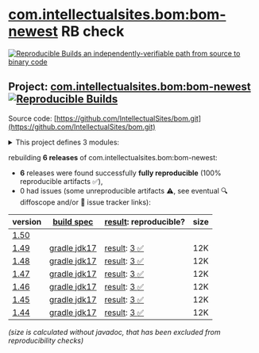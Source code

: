 [com.intellectualsites.bom:bom-newest](https://central.sonatype.com/artifact/com.intellectualsites.bom/bom-newest/versions) RB check
=======

[![Reproducible Builds](https://reproducible-builds.org/images/logos/rb.svg) an independently-verifiable path from source to binary code](https://reproducible-builds.org/)

## Project: [com.intellectualsites.bom:bom-newest](https://central.sonatype.com/artifact/com.intellectualsites.bom/bom-newest/versions) [![Reproducible Builds](https://img.shields.io/endpoint?url=https://raw.githubusercontent.com/jvm-repo-rebuild/reproducible-central/master/content/com/intellectualsites/bom/bom-newest/badge.json)](https://github.com/jvm-repo-rebuild/reproducible-central/blob/master/content/com/intellectualsites/bom/bom-newest/README.md)

Source code: [https://github.com/IntellectualSites/bom.git](https://github.com/IntellectualSites/bom.git)

<details><summary>This project defines 3 modules:</summary>

* [com.intellectualsites.bom:bom](https://central.sonatype.com/artifact/com.intellectualsites.bom/bom/overview)
* [com.intellectualsites.bom:bom-1.16.x](https://central.sonatype.com/artifact/com.intellectualsites.bom/bom-1.16.x/overview)
* [com.intellectualsites.bom:bom-newest](https://central.sonatype.com/artifact/com.intellectualsites.bom/bom-newest/overview)
</details>

rebuilding **6 releases** of com.intellectualsites.bom:bom-newest:
- **6** releases were found successfully **fully reproducible** (100% reproducible artifacts :white_check_mark:),
- 0 had issues (some unreproducible artifacts :warning:, see eventual :mag: diffoscope and/or :memo: issue tracker links):

| version | [build spec](/BUILDSPEC.md) | [result](https://reproducible-builds.org/docs/jvm/): reproducible? | size |
| -- | --------- | ------ | -- |
| [1.50](https://central.sonatype.com/artifact/com.intellectualsites.bom/bom-newest/1.50/pom) | | | |
| [1.49](https://central.sonatype.com/artifact/com.intellectualsites.bom/bom-newest/1.49/pom) | [gradle jdk17](bom-newest-1.49.buildspec) | [result](bom-newest-1.49.buildinfo): [3 :white_check_mark: ](bom-newest-1.49.buildcompare) | 12K |
| [1.48](https://central.sonatype.com/artifact/com.intellectualsites.bom/bom-newest/1.48/pom) | [gradle jdk17](bom-newest-1.48.buildspec) | [result](bom-newest-1.48.buildinfo): [3 :white_check_mark: ](bom-newest-1.48.buildcompare) | 12K |
| [1.47](https://central.sonatype.com/artifact/com.intellectualsites.bom/bom-newest/1.47/pom) | [gradle jdk17](bom-newest-1.47.buildspec) | [result](bom-newest-1.47.buildinfo): [3 :white_check_mark: ](bom-newest-1.47.buildcompare) | 12K |
| [1.46](https://central.sonatype.com/artifact/com.intellectualsites.bom/bom-newest/1.46/pom) | [gradle jdk17](bom-newest-1.46.buildspec) | [result](bom-newest-1.46.buildinfo): [3 :white_check_mark: ](bom-newest-1.46.buildcompare) | 12K |
| [1.45](https://central.sonatype.com/artifact/com.intellectualsites.bom/bom-newest/1.45/pom) | [gradle jdk17](bom-newest-1.45.buildspec) | [result](bom-newest-1.45.buildinfo): [3 :white_check_mark: ](bom-newest-1.45.buildcompare) | 12K |
| [1.44](https://central.sonatype.com/artifact/com.intellectualsites.bom/bom-newest/1.44/pom) | [gradle jdk17](bom-newest-1.44.buildspec) | [result](bom-newest-1.44.buildinfo): [3 :white_check_mark: ](bom-newest-1.44.buildcompare) | 12K |

<i>(size is calculated without javadoc, that has been excluded from reproducibility checks)</i>
